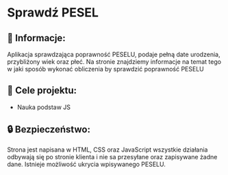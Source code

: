 # Sprawdź PESEL

## :memo: Informacje:
Aplikacja sprawdzająca poprawność PESELU, podaje pełną date urodzenia, przybliżony wiek oraz płeć.
Na stronie znajdziemy informacje na temat tego w jaki sposób wykonać obliczenia by sprawdzić poprawność PESELU
 
 ## :dart: Cele projektu:
 - Nauka podstaw JS
 
## :lock: Bezpieczeństwo:
Strona jest napisana w HTML, CSS oraz JavaScript wszystkie działania odbywają się po stronie klienta i nie sa przesyłane oraz zapisywane żadne dane.
Istnieje możliwość ukrycia wpisywanego PESELU.

